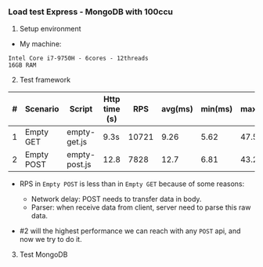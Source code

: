 ### Load test Express - MongoDB with 100ccu

1. Setup environment
- My machine:
```
Intel Core i7-9750H - 6cores - 12threads
16GB RAM
```

2. Test framework

|#|Scenario|Script|Http time (s)|RPS|avg(ms)|min(ms)|max(ms)|p95(ms)|MongoCPU|
|-|--------|------|-------------|---|-------|-------|-------|-------|--------|
|1|Empty GET|empty-get.js|9.3s|10721|9.26|5.62|47.56|13.48| |
|2|Empty POST|empty-post.js|12.8|7828|12.7|6.81|43.24|16.97| |

- RPS in `Empty POST` is less than in `Empty GET` because of some reasons:
    - Network delay: POST needs to transfer data in body.
    - Parser: when receive data from client, server need to parse this raw data.

- #2 will the highest performance we can reach with any `POST` api, and now we try to do it.

3. Test MongoDB

